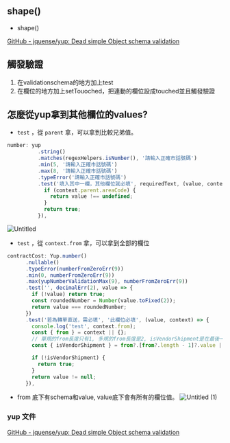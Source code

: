 ## shape()

- shape()

[GitHub - jquense/yup: Dead simple Object schema validation](https://github.com/jquense/yup#objectshapefields-object-nosortedges-arraystring-string-schema)


## 觸發驗證

1. 在validationschema的地方加上test
2. 在欄位的地方加上setTouoched，把連動的欄位設成touched並且觸發驗證

## 怎麼從yup拿到其他欄位的values?

- `test` ，從 `parent` 拿，可以拿到比較兄弟值。

```jsx
number: yup
          .string()
          .matches(regexHelpers.isNumber(), '請輸入正確市話號碼')
          .min(5, '請輸入正確市話號碼')
          .max(8, '請輸入正確市話號碼')
          .typeError('請輸入正確市話號碼')
          .test('填入其中一欄，其他欄位就必填', requiredText, (value, context) => {
            if (context.parent.areaCode) {
              return value !== undefined;
            }
            return true;
          }),
```
![Untitled](https://user-images.githubusercontent.com/51497994/145842954-9bbf64eb-4ece-4184-a6c8-34a2b98dbaad.png)


- `test` ，從 `context.from`  拿，可以拿到全部的欄位

```jsx
contractCost: Yup.number()
      .nullable()
      .typeError(numberFromZeroErr(9))
      .min(0, numberFromZeroErr(9))
      .max(yupNumberValidationMax(9), numberFromZeroErr(9))
      .test('', decimalErr(2), value => {
        if (!value) return true;
        const roundedNumber = Number(value.toFixed(2));
        return value === roundedNumber;
      })
      .test('若為轉單直送，需必填', '此欄位必填', (value, context) => {
        console.log('test', context.from);
        const { from } = context || {};
        // 單規的from長度只有1, 多規的from長度是2, isVendorShipment是在最後一個from元素: 單規from[0], 多規from[1]
        const { isVendorShipment } = from?.[from?.length - 1]?.value || {};

        if (!isVendorShipment) {
          return true;
        }
        return value != null;
      }),
```

- from 底下有schema和value, value底下會有所有的欄位值。
![Untitled (1)](https://user-images.githubusercontent.com/51497994/145842914-bb4572ce-40f7-4c8d-a47d-4f1a27c32b8e.png)


### yup 文件

[GitHub - jquense/yup: Dead simple Object schema validation](https://github.com/jquense/yup#mixedtestoptions-object-schema)
